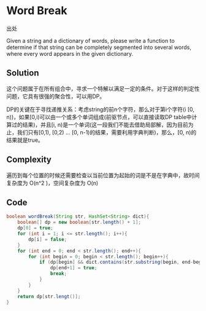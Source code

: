 # Word Break

出处

Given a string and a dictionary of words, please write a function to determine if that string can be completely segmented into several words, where every word appears in the given dictionary.

## Solution

这个问题属于在所有组合中，寻求一个特解以满足一定的条件。对于这样的判定性问题，它具有很强的聚合性，可以用DP。

DP的关键在于寻找递推关系：考虑string的前n个字符，那么对于第i个字符(i [0, n))，如果[0,i)可以由一个或多个单词组成(前驱节点，可以直接读取DP table中计算过的结果)，并且[i, n)是一个单词(这一段我们不能去借助局部解，因为目前为止，我们只有[0,1), [0,2) … [0, n-1)的结果，需要利用字典判断)，那么，[0, n)的结果就是true。

## Complexity

遍历到每个位置的时候还需要检查以当前位置为起始的词是不是在字典中，故时间复杂度为 O(n^2 )，空间复杂度为 O(n)

## Code 

```java
boolean wordBreak(String str, HashSet<String> dict){
	boolean[] dp = new boolean[str.length() + 1];
	dp[0] = true;
	for (int i = 1; i <= str.length(); i++){
		dp[i] = false;
	}
	for (int end = 0; end < str.length(); end++){
		for (int begin = 0; begin < str.length(); begin++){
			if (dp[begin] && dict.contains(str.substring(begin, end-begin+1){
				dp[end+1] = true;
				break;
			}
		}
	}
	return dp[str.lengt()];
}
```


